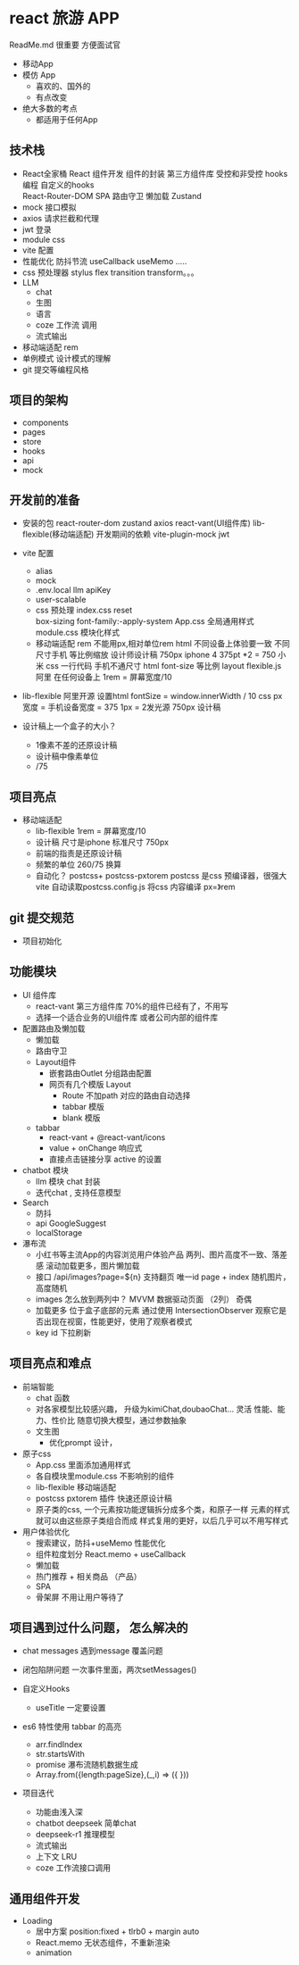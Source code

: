 # react 旅游 APP 
ReadMe.md 很重要 方便面试官 
- 移动App 
- 模仿 App
    - 喜欢的、国外的 
    - 有点改变
- 绝大多数的考点
    - 都适用于任何App 

## 技术栈
- React全家桶
    React 组件开发
    组件的封装 
    第三方组件库 
    受控和非受控
    hooks编程 自定义的hooks  
    React-Router-DOM
        SPA
        路由守卫
        懒加载
    Zustand
- mock 接口模拟
- axios 请求拦截和代理
- jwt 登录 
- module css
- vite 配置
- 性能优化
    防抖节流
    useCallback useMemo .....
- css 预处理器  stylus 
    flex transition transform。。。
- LLM
    - chat
    - 生图
    - 语言
    - coze  工作流 调用
    - 流式输出
- 移动端适配
    rem 
- 单例模式 设计模式的理解 
- git 提交等编程风格 
## 项目的架构
- components
- pages
- store
- hooks
- api
- mock

## 开发前的准备 
- 安装的包
    react-router-dom zustand axios 
     react-vant(UI组件库) lib-flexible(移动端适配)
    开发期间的依赖
    vite-plugin-mock jwt
- vite 配置
    - alias 
    - mock 
    - .env.local
    llm apiKey 
    - user-scalable
    - css 预处理
        index.css reset  
        box-sizing  font-family:-apply-system
        App.css  全局通用样式 
        module.css 模块化样式 
    - 移动端适配 rem 
        不能用px,相对单位rem html 
        不同设备上体验要一致
        不同尺寸手机 等比例缩放 
        设计师设计稿 750px iphone 4  375pt *2 = 750 
        小米 
        css 一行代码   手机不通尺寸 html font-size 等比例
        layout 
        flexible.js 阿里 在任何设备上
        1rem = 屏幕宽度/10
- lib-flexible
    阿里开源
    设置html fontSize = window.innerWidth / 10
    css px 宽度 = 手机设备宽度 = 375
    1px = 2发光源
    750px 设计稿

- 设计稿上一个盒子的大小？
    - 1像素不差的还原设计稿
    - 设计稿中像素单位
    - /75 

## 项目亮点
- 移动端适配
    - lib-flexible  1rem = 屏幕宽度/10
    - 设计稿 尺寸是iphone 标准尺寸 750px
    - 前端的指责是还原设计稿
    - 频繁的单位 260/75 换算
    - 自动化？ 
        postcss+ postcss-pxtorem
        postcss 是css 预编译器，很强大
        vite 自动读取postcss.config.js 将css 内容编译
        px=》rem  
## git 提交规范
- 项目初始化
## 功能模块
- UI 组件库 
    - react-vant  第三方组件库 70%的组件已经有了，不用写
    - 选择一个适合业务的UI组件库 或者公司内部的组件库 
- 配置路由及懒加载 
    - 懒加载
    - 路由守卫
    - Layout组件 
        - 嵌套路由Outlet 分组路由配置
        - 网页有几个模版 Layout 
            - Route 不加path 对应的路由自动选择
            - tabbar 模版
            - blank 模版
    - tabbar
        - react-vant + @react-vant/icons
        - value + onChange 响应式
        - 直接点击链接分享 active 的设置
- chatbot 模块
    - llm 模块 chat 封装
    - 迭代chat , 支持任意模型 
- Search
    - 防抖
    - api 
        GoogleSuggest
    - localStorage
- 瀑布流
    - 小红书等主流App的内容浏览用户体验产品
        两列、图片高度不一致、落差感
        滚动加载更多，图片懒加载
    - 接口
        /api/images?page=${n} 支持翻页
        唯一id page + index
        随机图片， 高度随机
    - images 怎么放到两列中？ MVVM
    数据驱动页面 （2列） 奇偶
    - 加载更多 位于盒子底部的元素 通过使用 IntersectionObserver
    观察它是否出现在视窗，性能更好，使用了观察者模式
    - key id 下拉刷新
    
## 项目亮点和难点
- 前端智能
    - chat 函数
    - 对各家模型比较感兴趣， 升级为kimiChat,doubaoChat... 灵活
        性能、能力、性价比
        随意切换大模型，通过参数抽象
    - 文生图
        - 优化prompt 设计，
- 原子css
    - App.css 里面添加通用样式
    - 各自模块里module.css 不影响别的组件
    - lib-flexible 移动端适配 
    - postcss  pxtorem 插件 快速还原设计稿
    - 原子类的css, 
        一个元素按功能逻辑拆分成多个类，和原子一样
        元素的样式就可以由这些原子类组合而成
        样式复用的更好，以后几乎可以不用写样式  
- 用户体验优化
    - 搜索建议，防抖+useMemo 性能优化
    - 组件粒度划分
        React.memo + useCallback
    - 懒加载
    - 热门推荐 + 相关商品 （产品）
    - SPA
    - 骨架屏 不用让用户等待了

## 项目遇到过什么问题， 怎么解决的
- chat messages 遇到message 覆盖问题 
- 闭包陷阱问题 
    一次事件里面，两次setMessages()


- 自定义Hooks
    - useTitle
    一定要设置 

- es6 特性使用
    tabbar 的高亮
    - arr.findIndex 
    - str.startsWith 
    - promise
    瀑布流随机数据生成
    - Array.from({length:pageSize},(_,i) => ({
    }))

- 项目迭代
    - 功能由浅入深
    - chatbot deepseek 简单chat
    - deepseek-r1 推理模型 
    - 流式输出
    - 上下文 LRU 
    - coze 工作流接口调用 

## 通用组件开发
- Loading 
    - 居中方案
        position:fixed + tlrb0 + margin auto
    - React.memo 无状态组件，不重新渲染
    - animation 